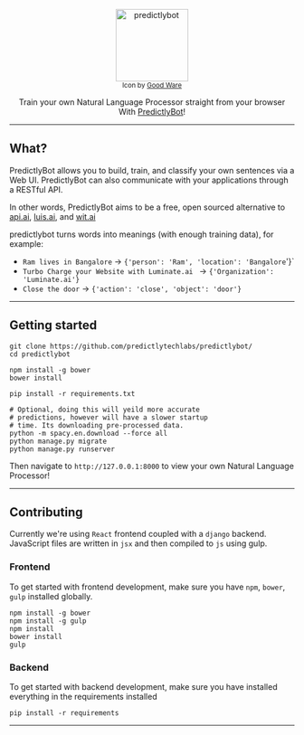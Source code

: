 <p align="center">
  <a href="#">
    <img alt="predictlybot" src="https://www.predictly.co/robotic.png" width="128"><br/>    
  </a>
  <sub>Icon by <a href="https://www.flaticon.com/authors/good-ware" title="Good Ware">Good Ware</a></sub>
</p>

<p align="center">
    Train your own Natural Language Processor straight from your browser With <a href="https://www.predictly.co/predictlybot/">PredictlyBot</a>!
</p>


---

## What?
PredictlyBot allows you to build, train, and classify your own sentences via a Web UI. 
PredictlyBot can also communicate with your applications through a RESTful API.

In other words, PredictlyBot aims to be a free, open sourced alternative to  <a href="http://wit.ai">api.ai</a>, <a href="http://wit.ai">luis.ai</a>, and <a href="http://wit.ai">wit.ai</a>

predictlybot turns words into meanings (with enough training data), for example:

- `Ram lives in Bangalore` -> `{'person': 'Ram', 'location': 'Bangalore`'}`
- `Turbo Charge your Website with Luminate.ai ` -> `{'Organization': 'Luminate.ai'}`
- `Close the door` -> `{'action': 'close', 'object': 'door'}`

---
 
## Getting started

```
git clone https://github.com/predictlytechlabs/predictlybot/
cd predictlybot

npm install -g bower
bower install

pip install -r requirements.txt

# Optional, doing this will yeild more accurate
# predictions, however will have a slower startup
# time. Its downloading pre-processed data.
python -m spacy.en.download --force all 
python manage.py migrate
python manage.py runserver
```

Then navigate to `http://127.0.0.1:8000` to view your own Natural Language Processor!

---

## Contributing

Currently we're using `React` frontend coupled with a `django` backend. JavaScript files are written in `jsx` and then compiled to `js` using gulp.

### Frontend
To get started with frontend development, make sure you have `npm`, `bower`, `gulp` installed globally.

```
npm install -g bower
npm install -g gulp
npm install
bower install
gulp
```

### Backend
To get started with backend development, make sure you have installed everything in the requirements installed
```
pip install -r requirements
```

---

